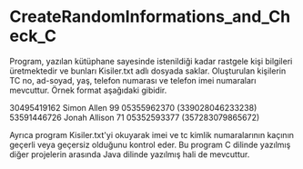 # CreateRandomInformations_and_Check_C

Program, yazılan kütüphane sayesinde istenildiği kadar rastgele kişi bilgileri üretmektedir ve bunları Kisiler.txt adlı dosyada saklar. 
Oluşturulan kişilerin TC no, ad-soyad, yaş, telefon numarası ve telefon imei numaraları mevcuttur.
Örnek format aşağıdaki gibidir.

30495419162 Simon Allen 99 05355962370 (339028046233238)
53591446726 Jonah Allison 71 05352593377 (357283079865672)

Ayrıca program Kisiler.txt'yi okuyarak imei ve tc kimlik numaralarının kaçının geçerli veya geçersiz olduğunu kontrol eder.
Bu program C dilinde yazılmış diğer projelerin arasında Java dilinde yazılmış hali de mevcuttur.
